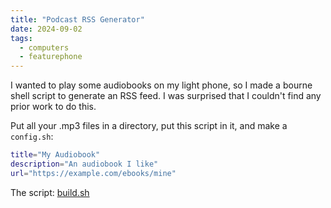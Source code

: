 ```yaml
---
title: "Podcast RSS Generator"
date: 2024-09-02
tags:
  - computers
  - featurephone
---
```


I wanted to play some audiobooks on my light phone,
so I made a bourne shell script to generate an RSS feed.
I was surprised that I couldn't find any prior work to do this.

Put all your .mp3 files in a directory,
put this script in it,
and make a `config.sh`:

```sh
title="My Audiobook"
description="An audiobook I like"
url="https://example.com/ebooks/mine"
```

The script: [build.sh](build.sh)
